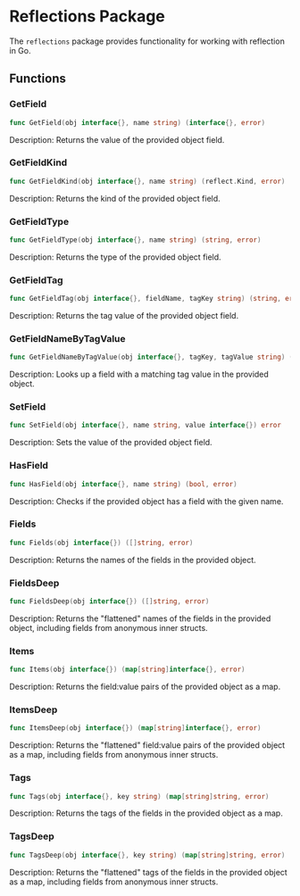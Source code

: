 # Reflections Package

The `reflections` package provides functionality for working with reflection in Go.

## Functions

### GetField

```go
func GetField(obj interface{}, name string) (interface{}, error)
```
Description: Returns the value of the provided object field.


### GetFieldKind
```go
func GetFieldKind(obj interface{}, name string) (reflect.Kind, error)
```
Description: Returns the kind of the provided object field.


### GetFieldType
```go
func GetFieldType(obj interface{}, name string) (string, error)
```
Description: Returns the type of the provided object field.

### GetFieldTag
```go
func GetFieldTag(obj interface{}, fieldName, tagKey string) (string, error)
```
Description: Returns the tag value of the provided object field.

### GetFieldNameByTagValue
```go
func GetFieldNameByTagValue(obj interface{}, tagKey, tagValue string) (string, error)
```
Description: Looks up a field with a matching tag value in the provided object.

### SetField
```go
func SetField(obj interface{}, name string, value interface{}) error
```
Description: Sets the value of the provided object field.

### HasField
```go
func HasField(obj interface{}, name string) (bool, error)
```
Description: Checks if the provided object has a field with the given name.


### Fields
```go
func Fields(obj interface{}) ([]string, error)
```
Description: Returns the names of the fields in the provided object.

### FieldsDeep
```go
func FieldsDeep(obj interface{}) ([]string, error)
```
Description: Returns the "flattened" names of the fields in the provided object, including fields from anonymous inner structs.

### Items
```go
func Items(obj interface{}) (map[string]interface{}, error)
```
Description: Returns the field:value pairs of the provided object as a map.

### ItemsDeep
```go
func ItemsDeep(obj interface{}) (map[string]interface{}, error)
```
Description: Returns the "flattened" field:value pairs of the provided object as a map, including fields from anonymous inner structs.

### Tags
```go
func Tags(obj interface{}, key string) (map[string]string, error)
```
Description: Returns the tags of the fields in the provided object as a map.

### TagsDeep
```go
func TagsDeep(obj interface{}, key string) (map[string]string, error)
```
Description: Returns the "flattened" tags of the fields in the provided object as a map, including fields from anonymous inner structs.

